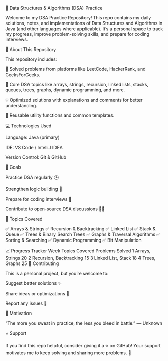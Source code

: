 🧠 Data Structures & Algorithms (DSA) Practice

Welcome to my DSA Practice Repository!
This repo contains my daily solutions, notes, and implementations of Data Structures and Algorithms in Java (and other languages where applicable).
It’s a personal space to track my progress, improve problem-solving skills, and prepare for coding interviews.

🚀 About This Repository

This repository includes:

📘 Solved problems from platforms like LeetCode, HackerRank, and GeeksForGeeks.

🧩 Core DSA topics like arrays, strings, recursion, linked lists, stacks, queues, trees, graphs, dynamic programming, and more.

💡 Optimized solutions with explanations and comments for better understanding.

🧰 Reusable utility functions and common templates.

💻 Technologies Used

Language: Java (primary)

IDE: VS Code / IntelliJ IDEA

Version Control: Git & GitHub

🎯 Goals

Practice DSA regularly 🕒

Strengthen logic building 🧮

Prepare for coding interviews 💼

Contribute to open-source DSA discussions 🧑‍💻

🧩 Topics Covered

✅ Arrays & Strings
✅ Recursion & Backtracking
✅ Linked List
✅ Stack & Queue
✅ Trees & Binary Search Trees
✅ Graphs & Traversal Algorithms
✅ Sorting & Searching
✅ Dynamic Programming
✅ Bit Manipulation

📈 Progress Tracker
Week	Topics Covered	Problems Solved
1	Arrays, Strings	20
2	Recursion, Backtracking	15
3	Linked List, Stack	18
4	Trees, Graphs	25
🤝 Contributing

This is a personal project, but you’re welcome to:

Suggest better solutions ✨

Share ideas or optimizations 🚀

Report any issues 🐞

🧠 Motivation

“The more you sweat in practice, the less you bleed in battle.”
— Unknown

⭐ Support

If you find this repo helpful, consider giving it a ⭐ on GitHub!
Your support motivates me to keep solving and sharing more problems. 💪

